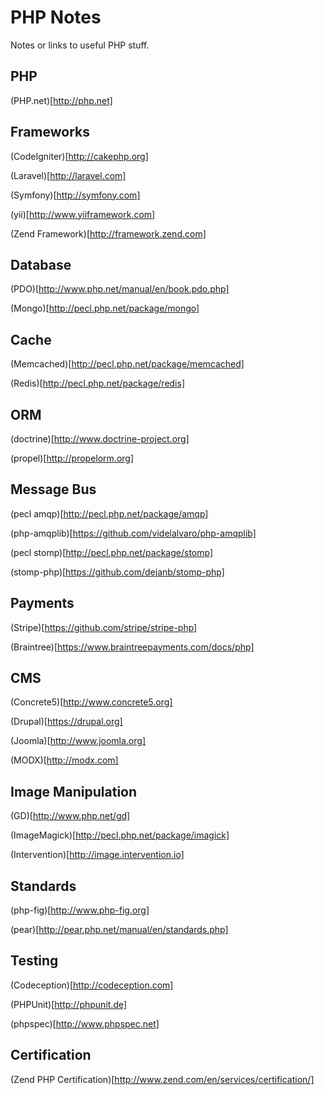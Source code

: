 # PHP Notes

Notes or links to useful PHP stuff.

## PHP

(PHP.net)[http://php.net]

## Frameworks

(CodeIgniter)[http://cakephp.org]

(Laravel)[http://laravel.com]

(Symfony)[http://symfony.com]

(yii)[http://www.yiiframework.com]

(Zend Framework)[http://framework.zend.com]

## Database

(PDO)[http://www.php.net/manual/en/book.pdo.php]

(Mongo)[http://pecl.php.net/package/mongo]

## Cache

(Memcached)[http://pecl.php.net/package/memcached]

(Redis)[http://pecl.php.net/package/redis]

## ORM

(doctrine)[http://www.doctrine-project.org]

(propel)[http://propelorm.org]

## Message Bus

(pecl amqp)[http://pecl.php.net/package/amqp]

(php-amqplib)[https://github.com/videlalvaro/php-amqplib]

(pecl stomp)[http://pecl.php.net/package/stomp]

(stomp-php)[https://github.com/dejanb/stomp-php]

## Payments

(Stripe)[https://github.com/stripe/stripe-php]

(Braintree)[https://www.braintreepayments.com/docs/php]

## CMS

(Concrete5)[http://www.concrete5.org]

(Drupal)[https://drupal.org]

(Joomla)[http://www.joomla.org]

(MODX)[http://modx.com]

## Image Manipulation

(GD)[http://www.php.net/gd]

(ImageMagick)[http://pecl.php.net/package/imagick]

(Intervention)[http://image.intervention.io]

## Standards

(php-fig)[http://www.php-fig.org]

(pear)[http://pear.php.net/manual/en/standards.php]

## Testing

(Codeception)[http://codeception.com]

(PHPUnit)[http://phpunit.de]

(phpspec)[http://www.phpspec.net]

## Certification

(Zend PHP Certification)[http://www.zend.com/en/services/certification/]
